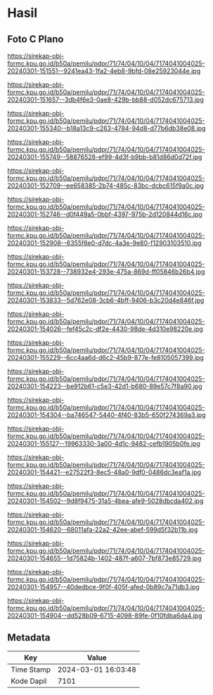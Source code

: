 # Hasil

## Foto C Plano

https://sirekap-obj-formc.kpu.go.id/b50a/pemilu/pdpr/71/74/04/10/04/7174041004025-20240301-151551--9241ea43-1fa2-4eb8-9bfd-08e25923044e.jpg

https://sirekap-obj-formc.kpu.go.id/b50a/pemilu/pdpr/71/74/04/10/04/7174041004025-20240301-151657--3db4f6e3-0ae8-429b-bb88-d052dc675713.jpg

https://sirekap-obj-formc.kpu.go.id/b50a/pemilu/pdpr/71/74/04/10/04/7174041004025-20240301-155340--b18a13c9-c263-4784-94d8-d77b6db38e08.jpg

https://sirekap-obj-formc.kpu.go.id/b50a/pemilu/pdpr/71/74/04/10/04/7174041004025-20240301-155749--58876528-ef99-4d3f-b9bb-b81d86d0d72f.jpg

https://sirekap-obj-formc.kpu.go.id/b50a/pemilu/pdpr/71/74/04/10/04/7174041004025-20240301-152709--ee658385-2b74-485c-83bc-dcbc615f9a0c.jpg

https://sirekap-obj-formc.kpu.go.id/b50a/pemilu/pdpr/71/74/04/10/04/7174041004025-20240301-152746--d0f449a5-0bbf-4397-975b-2d120844d16c.jpg

https://sirekap-obj-formc.kpu.go.id/b50a/pemilu/pdpr/71/74/04/10/04/7174041004025-20240301-152908--6355f6e0-d7dc-4a3e-9e80-f12903103510.jpg

https://sirekap-obj-formc.kpu.go.id/b50a/pemilu/pdpr/71/74/04/10/04/7174041004025-20240301-153728--738932e4-293e-475a-869d-ff05846b26b4.jpg

https://sirekap-obj-formc.kpu.go.id/b50a/pemilu/pdpr/71/74/04/10/04/7174041004025-20240301-153833--5d762e08-3cb6-4bff-9406-b3c20d4e846f.jpg

https://sirekap-obj-formc.kpu.go.id/b50a/pemilu/pdpr/71/74/04/10/04/7174041004025-20240301-154026--fef45c2c-df2e-4430-98de-4d310e98220e.jpg

https://sirekap-obj-formc.kpu.go.id/b50a/pemilu/pdpr/71/74/04/10/04/7174041004025-20240301-155229--6cc4aa6d-d6c2-45b9-877e-fe8105057399.jpg

https://sirekap-obj-formc.kpu.go.id/b50a/pemilu/pdpr/71/74/04/10/04/7174041004025-20240301-154223--be912b61-c5e3-42d1-b680-89e57c7f8a90.jpg

https://sirekap-obj-formc.kpu.go.id/b50a/pemilu/pdpr/71/74/04/10/04/7174041004025-20240301-154304--ba746547-5440-4f40-83b5-650f274369a3.jpg

https://sirekap-obj-formc.kpu.go.id/b50a/pemilu/pdpr/71/74/04/10/04/7174041004025-20240301-155127--19963330-3a00-4d1c-9482-cefb1905b0fe.jpg

https://sirekap-obj-formc.kpu.go.id/b50a/pemilu/pdpr/71/74/04/10/04/7174041004025-20240301-154421--e27522f3-8ec5-48a0-9df0-0486dc3eaf1a.jpg

https://sirekap-obj-formc.kpu.go.id/b50a/pemilu/pdpr/71/74/04/10/04/7174041004025-20240301-154502--9d8f9475-31a5-4bea-afe9-5028dbcda402.jpg

https://sirekap-obj-formc.kpu.go.id/b50a/pemilu/pdpr/71/74/04/10/04/7174041004025-20240301-154620--68011afa-22a2-42ee-abef-599d5f32b11b.jpg

https://sirekap-obj-formc.kpu.go.id/b50a/pemilu/pdpr/71/74/04/10/04/7174041004025-20240301-154655--1d75824b-1402-487f-a607-7bf873e85729.jpg

https://sirekap-obj-formc.kpu.go.id/b50a/pemilu/pdpr/71/74/04/10/04/7174041004025-20240301-154957--40dedbce-9f0f-405f-afed-0b89c7a71db3.jpg

https://sirekap-obj-formc.kpu.go.id/b50a/pemilu/pdpr/71/74/04/10/04/7174041004025-20240301-154904--dd528b09-6715-4098-89fe-0f10fdba6da4.jpg


## Metadata

| Key        | Value               |
| ---------- | ------------------- |
| Time Stamp | 2024-03-01 16:03:48 |
| Kode Dapil | 7101                |



